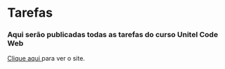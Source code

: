 # Tarefas
### Aqui serão publicadas todas as tarefas do curso Unitel Code Web
<a href="josecapewa.github.io/Tarefas">Clique aqui </a> para ver o site.
